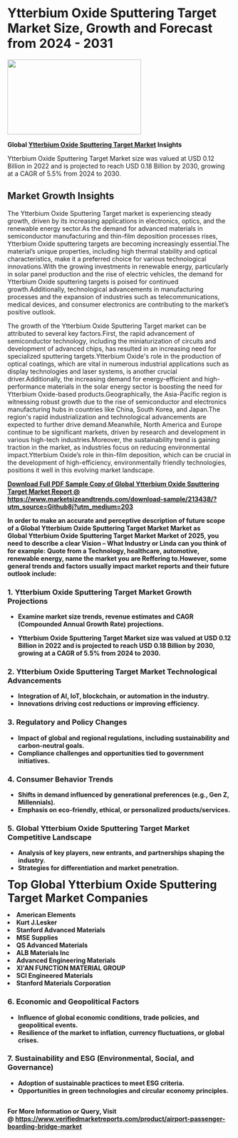 <H1>Ytterbium Oxide Sputtering Target Market Size, Growth and Forecast from 2024 - 2031</H1><img class="aligncenter size-medium wp-image-584254" src="https://thirdeyenews.in/wp-content/uploads/2024/09/Global-Market-Research-300x168.jpeg" alt="" width="300" height="168" /><p><strong>Global&nbsp;<a href="https://www.marketsizeandtrends.com/download-sample/213438/?utm_source=Github8j?utm_medium=203">Ytterbium Oxide Sputtering Target Market</a> Insights</strong></p><p>Ytterbium Oxide Sputtering Target Market size was valued at USD 0.12 Billion in 2022 and is projected to reach USD 0.18 Billion by 2030, growing at a CAGR of 5.5% from 2024 to 2030.</p><p><h2>Market Growth Insights</h2> <p>The Ytterbium Oxide Sputtering Target market is experiencing steady growth, driven by its increasing applications in electronics, optics, and the renewable energy sector.As the demand for advanced materials in semiconductor manufacturing and thin-film deposition processes rises, Ytterbium Oxide sputtering targets are becoming increasingly essential.The material’s unique properties, including high thermal stability and optical characteristics, make it a preferred choice for various technological innovations.With the growing investments in renewable energy, particularly in solar panel production and the rise of electric vehicles, the demand for Ytterbium Oxide sputtering targets is poised for continued growth.Additionally, technological advancements in manufacturing processes and the expansion of industries such as telecommunications, medical devices, and consumer electronics are contributing to the market’s positive outlook.</p> <p><strong><a href="#"></a></strong></p> <p>The growth of the Ytterbium Oxide Sputtering Target market can be attributed to several key factors.First, the rapid advancement of semiconductor technology, including the miniaturization of circuits and development of advanced chips, has resulted in an increasing need for specialized sputtering targets.Ytterbium Oxide's role in the production of optical coatings, which are vital in numerous industrial applications such as display technologies and laser systems, is another crucial driver.Additionally, the increasing demand for energy-efficient and high-performance materials in the solar energy sector is boosting the need for Ytterbium Oxide-based products.Geographically, the Asia-Pacific region is witnessing robust growth due to the rise of semiconductor and electronics manufacturing hubs in countries like China, South Korea, and Japan.The region's rapid industrialization and technological advancements are expected to further drive demand.Meanwhile, North America and Europe continue to be significant markets, driven by research and development in various high-tech industries.Moreover, the sustainability trend is gaining traction in the market, as industries focus on reducing environmental impact.Ytterbium Oxide’s role in thin-film deposition, which can be crucial in the development of high-efficiency, environmentally friendly technologies, positions it well in this evolving market landscape.</p> <p><strong><a href="#"></p><p><span class=""><strong>Download Full PDF Sample Copy of Global Ytterbium Oxide Sputtering Target Market Report</strong> @ <a href="https://www.marketsizeandtrends.com/download-sample/213438/?utm_source=Github8j?utm_medium=203" target="_blank">https://www.marketsizeandtrends.com/download-sample/213438/?utm_source=Github8j?utm_medium=203</a></span></p><p>In order to make an accurate and perceptive description of future scope of a Global&nbsp;Ytterbium Oxide Sputtering Target Market Market as Global&nbsp;Ytterbium Oxide Sputtering Target Market Market of 2025, you need to describe a clear Vision &ndash; What Industry or Linda can you think of for example: Quote from a Technology, healthcare, automotive, renewable energy, name the market you are Reffering to.However, some general trends and factors usually impact market reports and their future outlook include:</p><h3>1.&nbsp;<strong>Ytterbium Oxide Sputtering Target Market Growth Projections</strong></h3><ul><li>Examine market size trends, revenue estimates and CAGR (Compounded Annual Growth Rate) projections.</li><li><p>Ytterbium Oxide Sputtering Target Market size was valued at USD 0.12 Billion in 2022 and is projected to reach USD 0.18 Billion by 2030, growing at a CAGR of 5.5% from 2024 to 2030.</p></li></ul><h3>2.&nbsp;<strong>Ytterbium Oxide Sputtering Target Market Technological Advancements</strong></h3><ul><li>Integration of AI, IoT, blockchain, or automation in the industry.</li><li>Innovations driving cost reductions or improving efficiency.</li></ul><h3>3.&nbsp;<strong>Regulatory and Policy Changes</strong></h3><ul><li>Impact of global and regional regulations, including sustainability and carbon-neutral goals.</li><li>Compliance challenges and opportunities tied to government initiatives.</li></ul><h3>4.&nbsp;<strong>Consumer Behavior Trends</strong></h3><ul><li>Shifts in demand influenced by generational preferences (e.g., Gen Z, Millennials).</li><li>Emphasis on eco-friendly, ethical, or personalized products/services.</li></ul><h3>5.&nbsp;<strong>Global Ytterbium Oxide Sputtering Target Market Competitive Landscape</strong></h3><ul><li>Analysis of key players, new entrants, and partnerships shaping the industry.</li><li>Strategies for differentiation and market penetration.</li></ul><p data-pm-slice="1 1 []"><span style="color: inherit; font-family: inherit; font-size: 25px;">Top Global Ytterbium Oxide Sputtering Target Market Companies</span></p><div class="" data-test-id=""><p><li>American Elements</li><li> Kurt J.Lesker</li><li> Stanford Advanced Materials</li><li> MSE Supplies</li><li> QS Advanced Materials</li><li> ALB Materials Inc</li><li> Advanced Engineering Materials</li><li> XI'AN FUNCTION MATERIAL GROUP</li><li> SCI Engineered Materials</li><li> Stanford Materials Corporation</li></p></div><h3>6.&nbsp;<strong>Economic and Geopolitical Factors</strong></h3><ul><li>Influence of global economic conditions, trade policies, and geopolitical events.</li><li>Resilience of the market to inflation, currency fluctuations, or global crises.</li></ul><h3>7.&nbsp;<strong>Sustainability and ESG (Environmental, Social, and Governance)</strong></h3><ul><li>Adoption of sustainable practices to meet ESG criteria.</li><li>Opportunities in green technologies and circular economy principles.</li></ul><h2><strong style="font-size: 14px;">For More Information or Query, Visit @&nbsp;</strong><a style="background-color: #ffffff; font-size: 14px;" href="https://www.marketsizeandtrends.com/report/ytterbium-oxide-sputtering-target-market/" target="_blank">https://www.verifiedmarketreports.com/product/airport-passenger-boarding-bridge-market</a></h2>